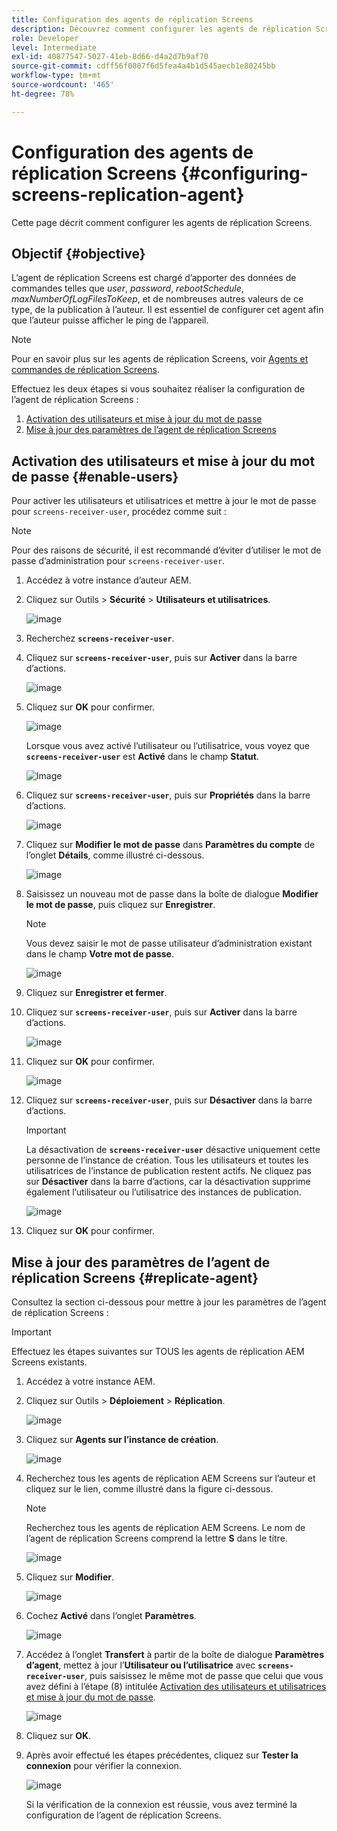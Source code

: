 ```yaml
---
title: Configuration des agents de réplication Screens
description: Découvrez comment configurer les agents de réplication Screens.
role: Developer
level: Intermediate
exl-id: 40877547-5027-41eb-8d66-d4a2d7b9af70
source-git-commit: cdff56f0807f6d5fea4a4b1d545aecb1e80245bb
workflow-type: tm+mt
source-wordcount: '465'
ht-degree: 78%

---
```


# Configuration des agents de réplication Screens {#configuring-screens-replication-agent}

Cette page décrit comment configurer les agents de réplication Screens.

## Objectif {#objective}

L’agent de réplication Screens est chargé d’apporter des données de commandes telles que *user*, *password*, *rebootSchedule*, *maxNumberOfLogFilesToKeep*, et de nombreuses autres valeurs de ce type, de la publication à l’auteur. Il est essentiel de configurer cet agent afin que l’auteur puisse afficher le ping de l’appareil.

>[!NOTE]
>Pour en savoir plus sur les agents de réplication Screens, voir [Agents et commandes de réplication Screens](https://experienceleague.adobe.com/fr/docs/experience-manager-screens/user-guide/administering/author-publish/author-publish-architecture-overview#screens-replication-agents-and-commands).

Effectuez les deux étapes si vous souhaitez réaliser la configuration de l’agent de réplication Screens :

1. [Activation des utilisateurs et mise à jour du mot de passe](#enable-users)
1. [Mise à jour des paramètres de l’agent de réplication Screens](#replicate-agent)

## Activation des utilisateurs et mise à jour du mot de passe {#enable-users}

Pour activer les utilisateurs et utilisatrices et mettre à jour le mot de passe pour `screens-receiver-user`, procédez comme suit :

>[!NOTE]
>Pour des raisons de sécurité, il est recommandé d’éviter d’utiliser le mot de passe d’administration pour `screens-receiver-user`.

1. Accédez à votre instance d’auteur AEM.

1. Cliquez sur Outils > **Sécurité** > **Utilisateurs et utilisatrices**.

   ![image](/help/user-guide/assets/screens-replication/screens-replication1.png)

1. Recherchez **`screens-receiver-user`**.

1. Cliquez sur **`screens-receiver-user`**, puis sur **Activer** dans la barre d’actions.

   ![image](/help/user-guide/assets/screens-replication/screens-replication2.png)

1. Cliquez sur **OK** pour confirmer.

   ![image](/help/user-guide/assets/screens-replication/screens-replication3.png)

   Lorsque vous avez activé l’utilisateur ou l’utilisatrice, vous voyez que **`screens-receiver-user`** est **Activé** dans le champ **Statut**.

   ![Image](/help/user-guide/assets/screens-replication/screens-replication4.png)

1. Cliquez sur **`screens-receiver-user`**, puis sur **Propriétés** dans la barre d’actions.

   ![image](/help/user-guide/assets/screens-replication/screens-replication5.png)

1. Cliquez sur **Modifier le mot de passe** dans **Paramètres du compte** de l’onglet **Détails**, comme illustré ci-dessous.

   ![image](/help/user-guide/assets/screens-replication/screens-replication6.png)

1. Saisissez un nouveau mot de passe dans la boîte de dialogue **Modifier le mot de passe**, puis cliquez sur **Enregistrer**.

   >[!NOTE]
   >Vous devez saisir le mot de passe utilisateur d’administration existant dans le champ **Votre mot de passe**.

   ![image](/help/user-guide/assets/screens-replication/screens-replication7.png)

1. Cliquez sur **Enregistrer et fermer**.

1. Cliquez sur **`screens-receiver-user`**, puis sur **Activer** dans la barre d’actions.

   ![image](/help/user-guide/assets/screens-replication/screens-replication8.png)

1. Cliquez sur **OK** pour confirmer.

   ![image](/help/user-guide/assets/screens-replication/screens-replication9.png)

1. Cliquez sur **`screens-receiver-user`**, puis sur **Désactiver** dans la barre d’actions.

   >[!IMPORTANT]
   > La désactivation de **`screens-receiver-user`** désactive uniquement cette personne de l’instance de création. Tous les utilisateurs et toutes les utilisatrices de l’instance de publication restent actifs. Ne cliquez pas sur **Désactiver** dans la barre d’actions, car la désactivation supprime également l’utilisateur ou l’utilisatrice des instances de publication.

   ![image](/help/user-guide/assets/screens-replication/screens-replication10.png)

1. Cliquez sur **OK** pour confirmer.

## Mise à jour des paramètres de l’agent de réplication Screens {#replicate-agent}

Consultez la section ci-dessous pour mettre à jour les paramètres de l’agent de réplication Screens :

>[!IMPORTANT]
>Effectuez les étapes suivantes sur TOUS les agents de réplication AEM Screens existants.

1. Accédez à votre instance AEM.
1. Cliquez sur Outils > **Déploiement** > **Réplication**.

   ![image](/help/user-guide/assets/screens-replication/screens-replication1a.png)

1. Cliquez sur **Agents sur l’instance de création**.

   ![image](/help/user-guide/assets/screens-replication/screens-replication1b.png)

1. Recherchez tous les agents de réplication AEM Screens sur l’auteur et cliquez sur le lien, comme illustré dans la figure ci-dessous.

   >[!NOTE]
   >Recherchez tous les agents de réplication AEM Screens. Le nom de l’agent de réplication Screens comprend la lettre **S** dans le titre.

   ![image](/help/user-guide/assets/screens-replication/screens-replication1c.png)

1. Cliquez sur **Modifier**.

   ![image](/help/user-guide/assets/screens-replication/screens-replication1d.png)

1. Cochez **Activé** dans l’onglet **Paramètres**.

   ![image](/help/user-guide/assets/screens-replication/screens-replication1e.png)

1. Accédez à l’onglet **Transfert** à partir de la boîte de dialogue **Paramètres d’agent**, mettez à jour l’**Utilisateur ou l’utilisatrice** avec **`screens-receiver-user`**, puis saisissez le même mot de passe que celui que vous avez défini à l’étape (8) intitulée [Activation des utilisateurs et utilisatrices et mise à jour du mot de passe](#enable-users).

   ![image](/help/user-guide/assets/screens-replication/screens-replication1-f.png)

1. Cliquez sur **OK**.

1. Après avoir effectué les étapes précédentes, cliquez sur **Tester la connexion** pour vérifier la connexion.

   ![image](/help/user-guide/assets/screens-replication/screens-replication1g.png)

   Si la vérification de la connexion est réussie, vous avez terminé la configuration de l’agent de réplication Screens.
